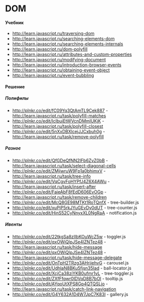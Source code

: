 # DOM
#### Учебник
* http://learn.javascript.ru/traversing-dom
* http://learn.javascript.ru/searching-elements-dom
* http://learn.javascript.ru/searching-elements-internals
* http://learn.javascript.ru/dom-polyfill
* http://learn.javascript.ru/attributes-and-custom-properties
* http://learn.javascript.ru/modifying-document
* http://learn.javascript.ru/introduction-browser-events
* http://learn.javascript.ru/obtaining-event-object
* http://learn.javascript.ru/event-bubbling

#### Решение
##### Полифилы
* http://plnkr.co/edit/fC09Yq3QtAmTL9Cek887 - http://learn.javascript.ru/task/polyfill-matches
* http://plnkr.co/edit/IcIbuiEtWVcnDMmIUKjK - http://learn.javascript.ru/task/polyfill-closest
* http://plnkr.co/edit/5nXxDBXlcejJJCxbuh0g - http://learn.javascript.ru/task/remove-polyfill

##### Разное
* http://plnkr.co/edit/QfGDeQfNN2IFb6ZvZ0bB - http://learn.javascript.ru/task/select-diagonal-cells
* http://plnkr.co/edit/ZMjiwruW9Fp1a0bhimxV - http://learn.javascript.ru/task/tree-info
* http://plnkr.co/edit/VqCgvFoHYPfJ4Z6X4AWu - http://learn.javascript.ru/task/insert-after
* http://plnkr.co/edit/FaieAbF8fEdD606EvOGp - http://learn.javascript.ru/task/remove-children
* http://plnkr.co/edit/McQ8GE98MTKt1RoTQnfX - tree-builder.js
* http://plnkr.co/edit/xuPjP5rkJYuGEvDy0dUT - tree-counter.js
* http://plnkr.co/edit/HinS52CyNnyxXL0NgRaA - notification.js

##### Ивенты
* http://plnkr.co/edit/22tkgSa8zIIbKOuWcZ5w - toggler.js
* http://plnkr.co/edit/qxOWiQlpJSe4lZNTez48 - http://learn.javascript.ru/task/hide-message
* http://plnkr.co/edit/qxOWiQlpJSe4lZNTez48 - http://learn.javascript.ru/task/hide-message-delegate
* http://plnkr.co/edit/OnTpH2TRzg3AHriiehvG - carousel.js
* http://plnkr.co/edit/UdhlaN8BKu5fjsn35Iad - ball-locator.js
* http://plnkr.co/edit/XcjCa38ziYKB0ufmr1vL - tree-toggler.js
* http://plnkr.co/edit/ZXfFfqwr0lDVqD8B7bOl - tooltip.js
* http://plnkr.co/edit/AYqoUtXPS8Gp4QTQSLjo - http://learn.javascript.ru/task/catch-link-navigation
* http://plnkr.co/edit/G4Y632A1D4W7JpC7K83l - gallery.js
